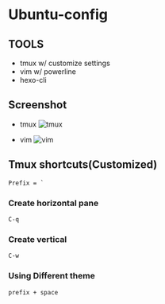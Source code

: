 Ubuntu-config
===

## TOOLS
- tmux w/ customize settings
- vim w/ powerline
- hexo-cli

## Screenshot
- tmux
![tmux](https://i.imgur.com/DYUYPc7.png)

- vim
![vim](https://i.imgur.com/FMHRBkL.png)

## Tmux shortcuts(Customized)
``Prefix = ` ``

### Create horizontal pane
`C-q`

### Create vertical
`C-w`

### Using Different theme
`prefix + space`




